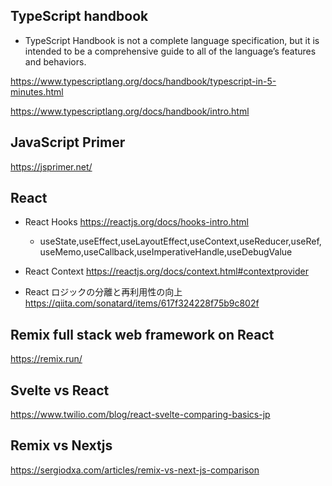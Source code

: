 ## TypeScript handbook

- TypeScript Handbook is not a complete language specification, but it is intended to be a comprehensive guide to all of the language’s features and behaviors.

https://www.typescriptlang.org/docs/handbook/typescript-in-5-minutes.html

https://www.typescriptlang.org/docs/handbook/intro.html

## JavaScript Primer 

https://jsprimer.net/

## React 

- React Hooks https://reactjs.org/docs/hooks-intro.html
  - useState,useEffect,useLayoutEffect,useContext,useReducer,useRef,useMemo,useCallback,useImperativeHandle,useDebugValue

- React Context https://reactjs.org/docs/context.html#contextprovider

- React ロジックの分離と再利用性の向上 https://qiita.com/sonatard/items/617f324228f75b9c802f

## Remix full stack web framework on React

https://remix.run/

## Svelte vs React

https://www.twilio.com/blog/react-svelte-comparing-basics-jp

## Remix vs Nextjs

https://sergiodxa.com/articles/remix-vs-next-js-comparison


